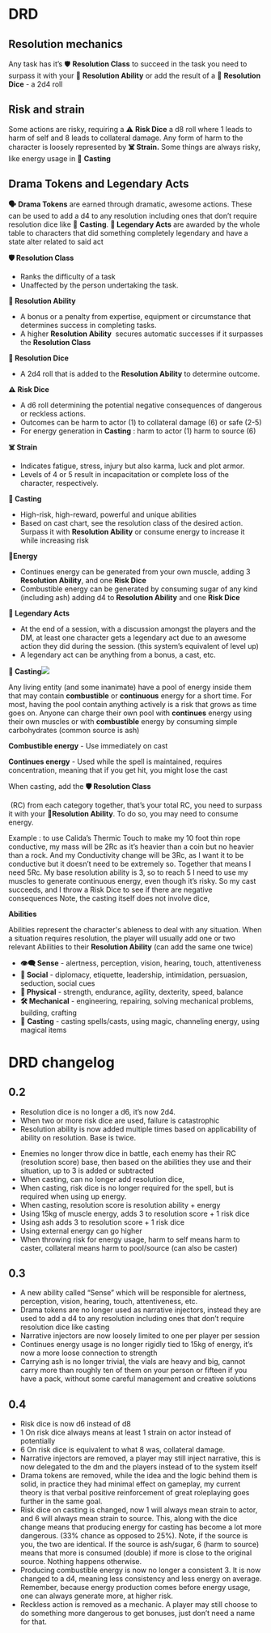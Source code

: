 # DRD

## Resolution mechanics

Any task has it’s 🛡️ **Resolution Class** to succeed in the task you need to surpass it with your **💪** **Resolution Ability** or add the result of a **🎲** **Resolution Dice** - a 2d4 roll


## Risk and strain

Some actions are risky, requiring a ⚠️ **Risk Dice** a d8 roll where 1 leads to harm of self and 8 leads to collateral damage. Any form of harm to the character is loosely represented by **☠️ Strain.** Some things are always risky, like energy usage in **🧙** **Casting** 


## Drama Tokens and Legendary Acts

**🗣️** **Drama Tokens** are earned through dramatic, awesome actions. These can be used to add a d4 to any resolution including ones that don’t require resolution dice like **🧙** **Casting**. **🦸 Legendary Acts** are awarded by the whole table to characters that did something completely legendary and have a state alter related to said act

**🛡️ Resolution Class**

- Ranks the difficulty of a task
- Unaffected by the person undertaking the task.

**💪 Resolution Ability** 

- A bonus or a penalty from expertise, equipment or circumstance that determines success in completing tasks.
- A higher **Resolution Ability**  secures automatic successes if it surpasses the **Resolution Class**

**🎲 Resolution Dice** 

- A 2d4 roll that is added to the **Resolution Ability** to determine outcome.

**⚠️ Risk Dice** 

- A d6 roll determining the potential negative consequences of dangerous or reckless actions.
- Outcomes can be harm to actor (1) to collateral damage (6) or safe (2-5)
- For energy generation in **Casting** : harm to actor (1) harm to source (6)

**☠️ Strain**

- Indicates fatigue, stress, injury but also karma, luck and plot armor.
- Levels of 4 or 5 result in incapacitation or complete loss of the character, respectively.

**🧙 Casting** 

- High-risk, high-reward, powerful and unique abilities 
- Based on cast chart, see the resolution class of the desired action. Surpass it with **Resolution Ability** or consume energy to increase it while increasing risk

**🔋Energy**

- Continues energy can be generated from your own muscle, adding 3 **Resolution Ability**, and one **Risk Dice**
- Combustible energy can be generated by consuming sugar of any kind (including ash) adding d4 to **Resolution Ability** and one **Risk Dice**

**🦸 Legendary Acts**

- At the end of a session, with a discussion amongst the players and the DM, at least one character gets a legendary act due to an awesome action they did during the session. (this system’s equivalent of level up)
- A legendary act can be anything from a bonus, a cast, etc.

**🧙 Casting**![](https://lh6.googleusercontent.com/b2MLL8p9hzFDRJa8oqslk-pfXe4aIB3S2UQ4gAmCt3HUHTBarfBvWxUy2fRckUyGZOvS-B5VVL4fInILLN65_zKkHbf4YFX6lnty9JUo0Jnui0nhFNKuJAx5tDWzc_xCvUbeewAeSYRyiCRki9Ues48)

Any living entity (and some inanimate) have a pool of energy inside them that may contain **combustible** or **continuous** energy for a short time. For most, having the pool contain anything actively is a risk that grows as time goes on. Anyone can charge their own pool with **continues** energy using their own muscles or with **combustible** energy by consuming simple carbohydrates (common source is ash)

**Combustible energy** - Use immediately on cast

**Continues energy** - Used while the spell is maintained, requires concentration, meaning that if you get hit, you might lose the cast

When casting, add the **🛡️ Resolution Class**

 (RC) from each category together, that’s your total RC, you need to surpass it with your **💪Resolution Ability**. To do so, you may need to consume energy.

Example : to use Calida’s Thermic Touch to make my 10 foot thin rope conductive, my mass will be 2Rc as it’s heavier than a coin but no heavier than a rock. And my Conductivity change will be 3Rc, as I want it to be conductive but it doesn’t need to be extremely so. Together that means I need 5Rc. My base resolution ability is 3, so to reach 5 I need to use my muscles to generate continuous energy, even though it’s risky. So my cast succeeds, and I throw a Risk Dice to see if there are negative consequences Note, the casting itself does not involve dice, 

**Abilities**

Abilities represent the character's ableness to deal with any situation. When a situation requires resolution, the player will usually add one or two relevant Abilities to their **Resolution Ability** (can add the same one twice)

- **👁️‍🗨️ Sense** - alertness, perception, vision, hearing, touch, attentiveness
- **👥 Social** - diplomacy, etiquette, leadership, intimidation, persuasion, seduction, social cues
- **💪 Physical** - strength, endurance, agility, dexterity, speed, balance
- **🛠️ Mechanical** - engineering, repairing, solving mechanical problems, building, crafting
- 🧙 **Casting** - casting spells/casts, using magic, channeling energy, using magical items


# DRD changelog 

## 0.2

- Resolution dice is no longer a d6, it’s now 2d4.
- When two or more risk dice are used, failure is catastrophic 
- Resolution ability is now added multiple times based on applicability of ability on resolution. Base is twice.

<!---->

- Enemies no longer throw dice in battle, each enemy has their RC (resolution score) base, then based on the abilities they use and their situation, up to 3 is added or subtracted
- When casting, can no longer add resolution dice, 
- When casting, risk dice is no longer required for the spell, but is required when using up energy.
- When casting, resolution score is resolution ability + energy
- Using 15kg of muscle energy, adds 3 to resolution score + 1 risk dice
- Using ash adds 3 to resolution score + 1 risk dice
- Using external energy can go higher
- When throwing risk for energy usage, harm to self means harm to caster, collateral means harm to pool/source (can also be caster)


## 0.3

- A new ability called “Sense” which will be responsible for alertness, perception, vision, hearing, touch, attentiveness, etc.
- Drama tokens are no longer used as narrative injectors, instead they are used to add a d4 to any resolution including ones that don’t require resolution dice like casting
- Narrative injectors are now loosely limited to one per player per session 
- Continues energy usage is no longer rigidly tied to 15kg of energy, it’s now a more loose connection to strength
- Carrying ash is no longer trivial, the vials are heavy and big, cannot carry more than roughly ten of them on your person or fifteen if you have a pack, without some careful management and creative solutions


## 0.4

- Risk dice is now d6 instead of d8
- 1 On risk dice always means at least 1 strain on actor instead of potentially
- 6 On risk dice is equivalent to what 8 was, collateral damage.
- Narrative injectors are removed, a player may still inject narrative, this is now delegated to the dm and the players instead of to the system itself
- Drama tokens are removed, while the idea and the logic behind them is solid, in practice they had minimal effect on gameplay, my current theory is that verbal positive reinforcement of great roleplaying goes further in the same goal.
- Risk dice on casting is changed, now 1 will always mean strain to actor, and 6 will always mean strain to source. This, along with the dice change means that producing energy for casting has become a lot more dangerous. (33% chance as opposed to 25%). Note, if the source is you, the two are identical. If the source is ash/sugar, 6 (harm to source) means that more is consumed (double) if more is close to the original source. Nothing happens otherwise. 
- Producing combustible energy is now no longer a consistent 3. It is now changed to a d4, meaning less consistency and less energy on average. Remember, because energy production comes before energy usage, one can always generate more, at higher risk.
- Reckless action is removed as a mechanic. A player may still choose to do something more dangerous to get bonuses, just don’t need a name for that.
